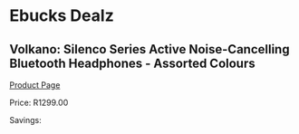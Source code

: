 
# Ebucks Dealz
## Volkano: Silenco Series Active Noise-Cancelling Bluetooth Headphones - Assorted Colours
[Product Page](https://www.ebucks.com/web/shop/productSelected.do?prodId=628717590&catId=714972256)

Price: R1299.00

Savings: 


	
